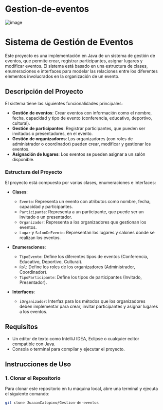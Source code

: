 # Gestion-de-eventos
![image](https://github.com/user-attachments/assets/437571b4-d4c0-45f6-abb7-9950805ab9ba)

# Sistema de Gestión de Eventos

Este proyecto es una implementación en Java de un sistema de gestión de eventos, que permite crear, registrar participantes, asignar lugares y modificar eventos. El sistema está basado en una estructura de clases, enumeraciones e interfaces para modelar las relaciones entre los diferentes elementos involucrados en la organización de un evento.

## Descripción del Proyecto

El sistema tiene las siguientes funcionalidades principales:

- **Gestión de eventos**: Crear eventos con información como el nombre, fecha, capacidad y tipo de evento (conferencia, educativo, deportivo, cultural).
- **Gestión de participantes**: Registrar participantes, que pueden ser invitados o presentadores, en el evento.
- **Gestión de organizadores**: Los organizadores (con roles de administrador o coordinador) pueden crear, modificar y gestionar los eventos.
- **Asignación de lugares**: Los eventos se pueden asignar a un salón disponible.
  
### Estructura del Proyecto

El proyecto está compuesto por varias clases, enumeraciones e interfaces:

- **Clases**:
  - `Evento`: Representa un evento con atributos como nombre, fecha, capacidad y participantes.
  - `Participante`: Representa a un participante, que puede ser un invitado o un presentador.
  - `Organizador`: Representa a los organizadores que gestionan los eventos.
  - `Lugar` y `SalonDeEvento`: Representan los lugares y salones donde se realizan los eventos.

- **Enumeraciones**:
  - `TipoEvento`: Define los diferentes tipos de eventos (Conferencia, Educativo, Deportivo, Cultural).
  - `Rol`: Define los roles de los organizadores (Administrador, Coordinador).
  - `TipoParticipante`: Define los tipos de participantes (Invitado, Presentador).

- **Interfaces**:
  - `iOrganizador`: Interfaz para los métodos que los organizadores deben implementar para crear, invitar participantes y asignar lugares a los eventos.

## Requisitos

- Un editor de texto como IntelliJ IDEA, Eclipse o cualquier editor compatible con Java.
- Consola o terminal para compilar y ejecutar el proyecto.

## Instrucciones de Uso

### 1. Clonar el Repositorio

Para clonar este repositorio en tu máquina local, abre una terminal y ejecuta el siguiente comando:

```bash
git clone JuaaanCalopino/Gestion-de-eventos
